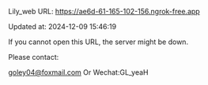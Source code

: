 Lily_web URL: https://ae6d-61-165-102-156.ngrok-free.app

Updated at: 2024-12-09 15:46:19

If you cannot open this URL, the server might be down.

Please contact: 

goley04@foxmail.com Or Wechat:GL_yeaH